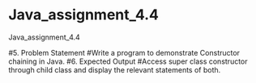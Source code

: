 # Java_assignment_4.4
Java_assignment_4.4

#5. Problem Statement
#Write a program to demonstrate Constructor chaining in Java.
#6. Expected Output
#Access super class constructor through child class and display the relevant statements of both.
